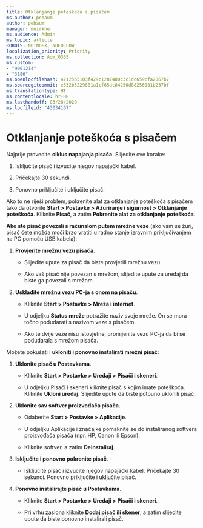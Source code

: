 ```yaml
---
title: Otklanjanje poteškoća s pisačem
ms.author: pebaum
author: pebaum
manager: mnirkhe
ms.audience: Admin
ms.topic: article
ROBOTS: NOINDEX, NOFOLLOW
localization_priority: Priority
ms.collection: Adm_O365
ms.custom:
- "9001214"
- "3186"
ms.openlocfilehash: 42125b5103f429c1287400c3c1dc659cfa2067b7
ms.sourcegitcommit: e332b3229881a1cf65ac84250d88256081b237bf
ms.translationtype: HT
ms.contentlocale: hr-HR
ms.lasthandoff: 03/28/2020
ms.locfileid: "43034167"
---
```

# <a name="troubleshoot-your-printer"></a>Otklanjanje poteškoća s pisačem

Najprije provedite **ciklus napajanja pisača**. Slijedite ove korake:

1. Isključite pisač i izvucite njegov napajački kabel.

2. Pričekajte 30 sekundi.

3. Ponovno priključite i uključite pisač.

Ako to ne riješi problem, pokrenite alat za otklanjanje poteškoća s pisačem tako da otvorite **Start > Postavke > Ažuriranje i sigurnost > Otklanjanje poteškoća**. Kliknite **Pisač**, a zatim **Pokrenite alat za otklanjanje poteškoća**.

**Ako ste pisač povezali s računalom putem mrežne veze** (ako vam se žuri, pisač ćete možda moći brzo vratiti u radno stanje izravnim priključivanjem na PC pomoću USB kabela):

1. **Provjerite mrežnu vezu pisača**.
    
    - Slijedite upute za pisač da biste provjerili mrežnu vezu.

    - Ako vaš pisač nije povezan s mrežom, slijedite upute za uređaj da biste ga povezali s mrežom.

2. **Uskladite mrežnu vezu PC-ja s onom na pisaču**.

    - Kliknite **Start > Postavke > Mreža i internet**.

    - U odjeljku **Status mreže** potražite naziv svoje mreže. On se mora točno podudarati s nazivom veze s pisačem.

    - Ako te dvije veze nisu istovjetne, promijenite vezu PC-ja da bi se podudarala s mrežom pisača.

Možete pokušati i **ukloniti i ponovno instalirati mrežni pisač**:

1. **Uklonite pisač u Postavkama**.

    - Kliknite **Start > Postavke > Uređaji > Pisači i skeneri**.

    - U odjeljku Pisači i skeneri kliknite pisač s kojim imate poteškoća. Kliknite **Ukloni uređaj**. Slijedite upute da biste potpuno uklonili pisač.

2. **Uklonite sav softver proizvođača pisača**.

    - Odaberite **Start > Postavke > Aplikacije**.

    - U odjeljku Aplikacije i značajke pomaknite se do instaliranog softvera proizvođača pisača (npr. HP, Canon ili Epson).

    - Kliknite softver, a zatim **Deinstaliraj**.

3. **Isključite i ponovno pokrenite pisač**.

    - Isključite pisač i izvucite njegov napajački kabel. Pričekajte 30 sekundi. Ponovno priključite i uključite pisač.

4. **Ponovno instalirajte pisač u Postavkama**.

    - Kliknite **Start > Postavke > Uređaji > Pisači i skeneri**.
 
    - Pri vrhu zaslona kliknite **Dodaj pisač ili skener**, a zatim slijedite upute da biste ponovno instalirali pisač.
